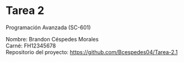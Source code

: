 # Tarea 2

Programación Avanzada (SC-601)

Nombre: Brandon Céspedes Morales  
Carné: FH12345678  
Repositorio del proyecto: https://github.com/Bcespedes04/Tarea-2.1












